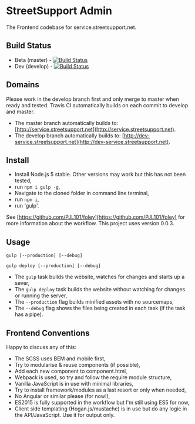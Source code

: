 # StreetSupport Admin

The Frontend codebase for service.streetsupport.net.

## Build Status

* Beta (master) - [![Build Status](https://travis-ci.org/StreetSupport/streetsupport-admin.svg?branch=master)](https://travis-ci.org/StreetSupport/streetsupport-admin)
* Dev (develop) - [![Build Status](https://travis-ci.org/StreetSupport/streetsupport-admin.svg?branch=develop)](https://travis-ci.org/StreetSupport/streetsupport-admin)

## Domains

Please work in the develop branch first and only merge to master when ready and tested. Travis CI automatically builds on each commit to develop and master.

* The master branch automatically builds to: [http://service.streetsupport.net](http://service.streetsupport.net).
* The develop branch automatically builds to: [http://dev-service.streetsupport.net](http://dev-service.streetsupport.net).

## Install

* Install Node.js 5 stable. Other versions may work but this has not been tested,
* run `npm i gulp -g`,
* Navigate to the cloned folder in command line terminal,
* run `npm i`,
* run 'gulp'.

See [https://github.com/PJL101/foley](https://github.com/PJL101/foley) for more information about the workflow. This project uses version 0.0.3.

## Usage

`gulp [--production] [--debug]`

`gulp deploy [--production] [--debug]`

* The `gulp` task builds the website, watches for changes and starts up a sever,
* The `gulp deploy` task builds the website without watching for changes or running the server,
* The `--production` flag builds minified assets with no sourcemaps,
* The `--debug` flag shows the files being created in each task (if the task has a pipe).

## Frontend Conventions

Happy to discuss any of this:

* The SCSS uses BEM and mobile first,
* Try to modularise & reuse components (if possible),
* Add each new component to component.html,
* Webpack is used, so try and follow the require module structure,
* Vanilla JavaScript is in use with minimal libraries,
* Try to install framework/modules as a last resort or only when needed,
* No Angular or similar please (for now!),
* ES2015 is fully supported in the workflow but I'm still using ES5 for now,
* Client side templating (Hogan.js/mustache) is in use but do any logic in the API/JavaScript. Use it for output only.
